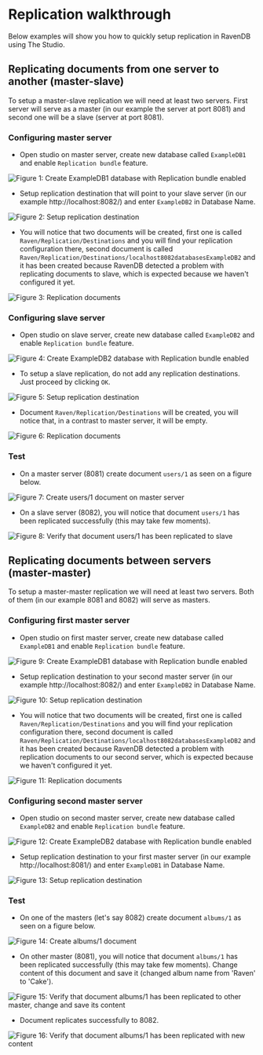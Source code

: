 # Replication walkthrough

Below examples will show you how to quickly setup replication in RavenDB using The Studio.

## Replicating documents from one server to another (master-slave)

To setup a master-slave replication we will need at least two servers. First server will serve as a master (in our example the server at port 8081) and second one will be a slave (server at port 8081).

### Configuring master server

- Open studio on master server, create new database called `ExampleDB1` and enable `Replication bundle` feature.

![Figure 1: Create `ExampleDB1` database with `Replication bundle` enabled](Images/studio_replicationwalkthrough_1.PNG)

- Setup replication destination that will point to your slave server (in our example http://localhost:8082/) and enter `ExampleDB2` in Database Name.

![Figure 2: Setup replication destination](Images/studio_replicationwalkthrough_2.PNG)

- You will notice that two documents will be created, first one is called `Raven/Replication/Destinations` and you will find your replication configuration there, second document is called `Raven/Replication/Destinations/localhost8082databasesExampleDB2` and it has been created because RavenDB detected a problem with replicating documents to slave, which is expected because we haven't configured it yet.

![Figure 3: Replication documents](Images/studio_replicationwalkthrough_3.PNG)

### Configuring slave server

- Open studio on slave server, create new database called `ExampleDB2` and enable `Replication bundle` feature.

![Figure 4: Create `ExampleDB2` database with `Replication bundle` enabled](Images/studio_replicationwalkthrough_4.PNG)

- To setup a slave replication, do not add any replication destinations. Just proceed by clicking `OK`.

![Figure 5: Setup replication destination](Images/studio_replicationwalkthrough_5.PNG)

- Document `Raven/Replication/Destinations` will be created, you will notice that, in a contrast to master server, it will be empty.

![Figure 6: Replication documents](Images/studio_replicationwalkthrough_6.PNG)

### Test

- On a master server (8081) create document `users/1` as seen on a figure below.

![Figure 7: Create `users/1` document on master server](Images/studio_replicationwalkthrough_7.PNG)

- On a slave server (8082), you will notice that document `users/1` has been replicated successfully (this may take few moments).

![Figure 8: Verify that document `users/1` has been replicated to slave](Images/studio_replicationwalkthrough_8.PNG)

## Replicating documents between servers (master-master)

To setup a master-master replication we will need at least two servers. Both of them (in our example 8081 and 8082) will serve as masters.

### Configuring first master server

- Open studio on first master server, create new database called `ExampleDB1` and enable `Replication bundle` feature.

![Figure 9: Create `ExampleDB1` database with `Replication bundle` enabled](Images/studio_replicationwalkthrough_1.PNG)

- Setup replication destination to your second master server (in our example http://localhost:8082/) and enter `ExampleDB2` in Database Name.

![Figure 10: Setup replication destination](Images/studio_replicationwalkthrough_2.PNG)

- You will notice that two documents will be created, first one is called `Raven/Replication/Destinations` and you will find your replication configuration there, second document is called `Raven/Replication/Destinations/localhost8082databasesExampleDB2` and it has been created because RavenDB detected a problem with replication documents to our second server, which is expected because we haven't configured it yet.

![Figure 11: Replication documents](Images/studio_replicationwalkthrough_3.PNG)

### Configuring second master server

- Open studio on second master server, create new database called `ExampleDB2` and enable `Replication bundle` feature.

![Figure 12: Create `ExampleDB2` database with `Replication bundle` enabled](Images/studio_replicationwalkthrough_4.PNG)

- Setup replication destination to your first master server (in our example http://localhost:8081/) and enter `ExampleDB1` in Database Name.

![Figure 13: Setup replication destination](Images/studio_replicationwalkthrough_10.PNG)

### Test

- On one of the masters (let's say 8082) create document `albums/1` as seen on a figure below.

![Figure 14: Create `albums/1` document](Images/studio_replicationwalkthrough_11.PNG)

- On other master (8081), you will notice that document `albums/1` has been replicated successfully (this may take few moments). Change content of this document and save it (changed album name from 'Raven' to 'Cake').

![Figure 15: Verify that document `albums/1` has been replicated to other master, change and save its content](Images/studio_replicationwalkthrough_12.PNG)

- Document replicates successfully to 8082.

![Figure 16: Verify that document `albums/1` has been replicated with new content](Images/studio_replicationwalkthrough_13.PNG)
